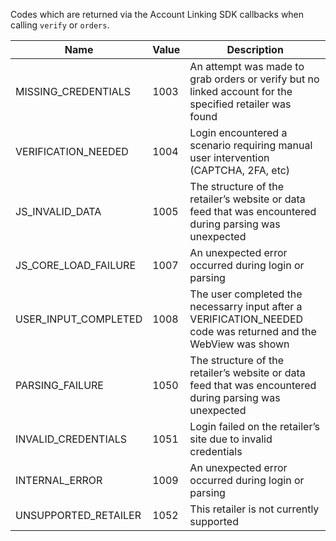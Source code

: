 Codes which are returned via the Account Linking SDK callbacks when calling `verify` or `orders`.

| Name     | Value | Description                                                                                                    |
|----------|-------|----------------------------------------------------------------------------------------------------------------|
|MISSING_CREDENTIALS| 1003  | An attempt was made to grab orders or verify but no linked account for the specified retailer was found        |
|VERIFICATION_NEEDED| 1004  | Login encountered a scenario requiring manual user intervention (CAPTCHA, 2FA, etc)                            |
|JS_INVALID_DATA| 1005  | The structure of the retailer’s website or data feed that was encountered during parsing was unexpected        |
|JS_CORE_LOAD_FAILURE| 1007  | An unexpected error occurred during login or parsing                                                           |
|USER_INPUT_COMPLETED| 1008  | The user completed the necessarry input after a VERIFICATION_NEEDED code was returned and the WebView was shown |
|PARSING_FAILURE| 1050  | The structure of the retailer’s website or data feed that was encountered during parsing was unexpected        |
|INVALID_CREDENTIALS| 1051  | Login failed on the retailer’s site due to invalid credentials                                                 |
|INTERNAL_ERROR| 1009  | An unexpected error occurred during login or parsing                                                           |
|UNSUPPORTED_RETAILER| 1052  | This retailer is not currently supported                                                           |
